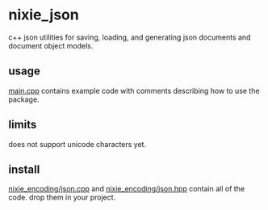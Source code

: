 # nixie_json
c++ json utilities for saving, loading, and generating json documents and document object models.

## usage
[main.cpp](https://github.com/imper29/nixie_json/blob/main/nixie_json/main.cpp) 
contains example code with comments describing how to use the package.

## limits
does not support unicode characters yet.

## install
[nixie_encoding/json.cpp](https://github.com/imper29/nixie_json/blob/main/nixie_json/nixie_encoding/json.cpp) and 
[nixie_encoding/json.hpp](https://github.com/imper29/nixie_json/blob/main/nixie_json/nixie_encoding/json.hpp) 
contain all of the code. drop them in your project.
